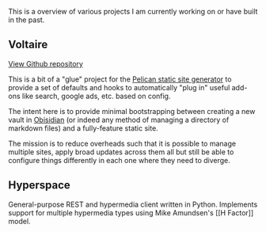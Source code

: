 This is a overview of various projects I am currently working on or have built in the past.

## Voltaire

[View Github repository](https://github.com/avengerpenguin/voltaire)

This is a bit of a "glue" project for the [Pelican static site generator](https://docs.getpelican.com/en/latest/) to provide a set of defaults and hooks to automatically "plug in" useful add-ons like search, google ads, etc. based on config.

The intent here is to provide minimal bootstrapping between creating a new vault in [Obisidian](https://obsidian.md/) (or indeed any method of managing a directory of markdown files) and a fully-feature static site.

The mission is to reduce overheads such that it is possible to manage multiple sites, apply broad updates across them all but still be able to configure things differently in each one where they need to diverge.

## Hyperspace

General-purpose REST and hypermedia client written in Python. Implements support for multiple hypermedia types using Mike Amundsen's [[H Factor]] model.

